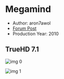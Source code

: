 # Megamind

* Author: aron7awol
* [Forum Post](https://www.avsforum.com/threads/bass-eq-for-filtered-movies.2995212/post-57663478)
* Production Year: 2010

## TrueHD 7.1

![img 0](https://i.imgur.com/mkxs47O.jpg)

![img 1](https://i.imgur.com/B9KIG23.jpg)

